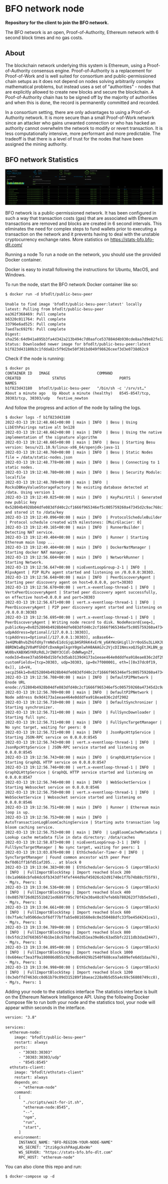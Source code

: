 # BFO network node
**Repository for the client to join the BFO network.**

The BFO network is an open, Proof-of-Authority, Ethereum network with 6 second block times and no gas costs. 


## About
The blockchain network underlying this system is Ethereum, using a Proof-of-Authority consensus engine. Proof-of-Authority is a replacement for Proof-of-Work and is well suited for consortium and public-permissioned chain setups as it does not depend on nodes solving arbitrarily complex mathematical problems, but instead uses a set of "authorities" - nodes that are explicitly allowed to create new blocks and secure the blockchain. A Poof-of-Authority chain has to be signed off by the majority of authorities and when this is done, the record is permanently committed and recorded.

In a consortium setting, there are only advantages to using a Proof-of-Authority network. It is more secure than a small Proof-of-Work network since an attacker who gains unwanted connection or who has hacked an authority cannot overwhelm the network to modify or revert transaction. It is less computationally intensive, more performant and more predictable. The tradeoff is that there is a level of trust for the nodes that have been assigned the mining authority.


## BFO network Statistics

![BFO network Statistics](bfo-network-statistics.png)

BFO network is a public-permissioned network. It has been configured in such a way that transaction costs (gas) that are associated with Ethereum transactions are removed and blocks are created in 6 second intervals. This eliminates the need for complex steps to fund wallets prior to executing a transaction on the network and it prevents having to deal with the unstable cryptocurrency exchange rates. More statistics on https://stats-bfo.bfo-dlt.com/

Running a node
To run a node on the network, you should use the provided Docker container.

Docker is easy to install following the instructions for Ubuntu, MacOS, and Windows.

To run the node, start the BFO network Docker container like so:

```
$ docker run -d bfodlt/public-besu-peer

Unable to find image 'bfodlt/public-besu-peer:latest' locally
latest: Pulling from bfodlt/public-besu-peer
ea362f368469: Pull complete
b6320c011764: Pull complete
33796e6ad525: Pull complete
7aed7ac692f6: Pull complete
Digest: sha256:64d941a895b3fa4d342a213b494c7d0aafce537884d4b930cde8aa7d9e82fe12
Status: Downloaded newer image for bfodlt/public-besu-peer:latest
b1f823d43180b3c1fdda82c5f9d2be50f301bd049f98626ceef3d3e0738d62c9
```


Check if the node is running:

```
$ docker ps
CONTAINER ID   IMAGE                     COMMAND                  CREATED              STATUS                        PORTS                                 NAMES
b1f823d43180   bfodlt/public-besu-peer   "/bin/sh -c '/srv/st…"   About a minute ago   Up About a minute (healthy)   8545-8547/tcp, 30303/tcp, 30303/udp   festive_newton
```

And follow the progress and action of the node by tailing the logs.

```
$ docker logs -f b1f823d43180
2022-03-13 19:12:48.661+00:00 | main | INFO  | Besu | Using LibEthPairings native alt bn128
2022-03-13 19:12:48.662+00:00 | main | INFO  | Besu | Using the native implementation of the signature algorithm
2022-03-13 19:12:48.665+00:00 | main | INFO  | Besu | Starting Besu version: besu/v21.10.9/linux-x86_64/openjdk-java-11
2022-03-13 19:12:48.760+00:00 | main | INFO  | Besu | Static Nodes file = /data/static-nodes.json
2022-03-13 19:12:48.778+00:00 | main | INFO  | Besu | Connecting to 1 static nodes.
2022-03-13 19:12:48.780+00:00 | main | INFO  | Besu | Security Module: localfile
2022-03-13 19:12:48.789+00:00 | main | INFO  | RocksDBKeyValueStorageFactory | No existing database detected at /data. Using version 1
2022-03-13 19:12:49.025+00:00 | main | INFO  | KeyPairUtil | Generated new public key 0x52804b4928b04dfe083dfd40c2cf1666f965346ef5c005759260a47345d2c9ac768c1df9af201c8673ad8222f90ca84fe1c588830a3242b2beaeb844d351f9b6 and stored it to /data/key
2022-03-13 19:12:49.096+00:00 | main | INFO  | ProtocolScheduleBuilder | Protocol schedule created with milestones: [MuirGlacier: 0]
2022-03-13 19:12:49.165+00:00 | main | INFO  | RunnerBuilder | Detecting NAT service.
2022-03-13 19:12:49.404+00:00 | main | INFO  | Runner | Starting Ethereum main loop ...
2022-03-13 19:12:49.404+00:00 | main | INFO  | DockerNatManager | Starting docker NAT manager.
2022-03-13 19:12:56.604+00:00 | main | INFO  | NetworkRunner | Starting Network.
2022-03-13 19:12:56.647+00:00 | nioEventLoopGroup-2-1 | INFO  | RlpxAgent | P2P RLPx agent started and listening on /0.0.0.0:30303.
2022-03-13 19:12:56.648+00:00 | main | INFO  | PeerDiscoveryAgent | Starting peer discovery agent on host=0.0.0.0, port=30303
2022-03-13 19:12:56.670+00:00 | vert.x-eventloop-thread-1 | INFO  | VertxPeerDiscoveryAgent | Started peer discovery agent successfully, on effective host=0.0.0.0 and port=30303
2022-03-13 19:12:56.671+00:00 | vert.x-eventloop-thread-1 | INFO  | PeerDiscoveryAgent | P2P peer discovery agent started and listening on /0.0.0.0:30303
2022-03-13 19:12:56.695+00:00 | vert.x-eventloop-thread-1 | INFO  | PeerDiscoveryAgent | Writing node record to disk. NodeRecord{seq=1, publicKey=0x0252804b4928b04dfe083dfd40c2cf1666f965346ef5c005759260a47345d2c9ac, udpAddress=Optional[/127.0.0.1:30303], tcpAddress=Optional[/127.0.0.1:30303], asBase64=-Je4QMoBhvbZhGfdXy7rmNdvE1dcGjqLbHSR9kK4xErN_y6AYWzGHigllJrr0oG5u3LLHXJUG8uRc7VjbHi-8BRDW1wBg2V0aMfGhDfcDxmAgmlkgnY0gmlwhH8AAAGJc2VjcDI1NmsxoQJSgEtJKLBN_gg9_UDCzxZm-WU0bvXABXWSYKRzRdLJrIN0Y3CCdl-DdWRwgnZf, nodeId=0xee37ab504bd15bfe3d5ab3139d4173a1eeae464e0dddfea918eae836c2df2902, customFields={tcp=30303, udp=30303, ip=0x7f000001, eth=[[0x37dc0f19, 0x]], id=V4, secp256k1=0x0252804b4928b04dfe083dfd40c2cf1666f965346ef5c005759260a47345d2c9ac}}
2022-03-13 19:12:56.708+00:00 | main | INFO  | DefaultP2PNetwork | Enode URL enode://52804b4928b04dfe083dfd40c2cf1666f965346ef5c005759260a47345d2c9ac768c1df9af201c8673ad8222f90ca84fe1c588830a3242b2beaeb844d351f9b6@127.0.0.1:30303
2022-03-13 19:12:56.709+00:00 | main | INFO  | DefaultP2PNetwork | Node address 0x9d4173a1eeae464e0dddfea918eae836c2df2902
2022-03-13 19:12:56.710+00:00 | main | INFO  | DefaultSynchronizer | Starting synchronizer.
2022-03-13 19:12:56.711+00:00 | main | INFO  | FullSyncDownloader | Starting full sync.
2022-03-13 19:12:56.711+00:00 | main | INFO  | FullSyncTargetManager | No sync target, waiting for peers: 0
2022-03-13 19:12:56.721+00:00 | main | INFO  | JsonRpcHttpService | Starting JSON-RPC service on 0.0.0.0:8545
2022-03-13 19:12:56.743+00:00 | vert.x-eventloop-thread-1 | INFO  | JsonRpcHttpService | JSON-RPC service started and listening on 0.0.0.0:8545
2022-03-13 19:12:56.743+00:00 | main | INFO  | GraphQLHttpService | Starting GraphQL HTTP service on 0.0.0.0:8547
2022-03-13 19:12:56.746+00:00 | vert.x-eventloop-thread-1 | INFO  | GraphQLHttpService | GraphQL HTTP service started and listening on 0.0.0.0:8547
2022-03-13 19:12:56.746+00:00 | main | INFO  | WebSocketService | Starting Websocket service on 0.0.0.0:8546
2022-03-13 19:12:56.750+00:00 | vert.x-eventloop-thread-1 | INFO  | WebSocketService | Websocket service started and listening on 0.0.0.0:8546
2022-03-13 19:12:56.751+00:00 | main | INFO  | Runner | Ethereum main loop is up.
2022-03-13 19:12:56.753+00:00 | main | INFO  | AutoTransactionLogBloomCachingService | Starting auto transaction log bloom caching service.
2022-03-13 19:12:56.753+00:00 | main | INFO  | LogBloomCacheMetadata | Lookup cache metadata file in data directory: /data/caches
2022-03-13 19:12:58.873+00:00 | nioEventLoopGroup-3-1 | INFO  | FullSyncTargetManager | No sync target, waiting for peers: 1
2022-03-13 19:13:03.876+00:00 | EthScheduler-Timer-0 | INFO  | SyncTargetManager | Found common ancestor with peer Peer 0xf0d61ff16fd51af205... at block 0
2022-03-13 19:13:04.383+00:00 | EthScheduler-Services-5 (importBlock) | INFO  | FullImportBlockStep | Import reached block 200 (0x1a9668cbfe84dc6fb343dff4fef444d9af45026c62d91740e1f7b74b88cf55f9), - Mg/s, Peers: 1
2022-03-13 19:13:04.536+00:00 | EthScheduler-Services-5 (importBlock) | INFO  | FullImportBlockStep | Import reached block 400 (0x08570726d02551b821ed686f795c78f42e30a48c87efeb6b7802623f7db5e5ed), - Mg/s, Peers: 1
2022-03-13 19:13:04.661+00:00 | EthScheduler-Services-5 (importBlock) | INFO  | FullImportBlockStep | Import reached block 600 (0x7fa4c7a9506decbf6df77bffab5e0816560e8c0e350488dfc33fbe45d4241ce1), - Mg/s, Peers: 1
2022-03-13 19:13:04.789+00:00 | EthScheduler-Services-5 (importBlock) | INFO  | FullImportBlockStep | Import reached block 800 (0x5fdc23d760365f4b1be18c67bbf0a62d51ea39e86c63ad5bfc2211db3dad2447), - Mg/s, Peers: 1
2022-03-13 19:13:04.895+00:00 | EthScheduler-Services-5 (importBlock) | INFO  | FullImportBlockStep | Import reached block 1000 (0x604ecf3ea3f9a180086d05bc929ed6d4929b2540f688cea7a609efe6dd1daa76), - Mg/s, Peers: 1
2022-03-13 19:13:04.998+00:00 | EthScheduler-Services-5 (importBlock) | INFO  | FullImportBlockStep | Import reached block 1200 (0x3ebffd7463dcc0d61b79c09d315289f10aeac228a9b5d55a4c69c56808749cc8), - Mg/s, Peers: 1
```

Adding your node to the statistics interface
The statistics interface is built on the Ethereum Network Intelligence API. Using the following Docker Compose file to run both your node and the statistics tool, your node will appear within seconds in the interface.

```
version: "3.8"

services:
  ethereum-node:
    image: "bfodlt/public-besu-peer"
    restart: always
    ports:
      - "30303:30303"
      - "30303:30303/udp"
      - "8545:8545"
  ethstats-client:
    image: "bfodlt/ethstats-client"
    restart: always
    depends_on:
      - "ethereum-node"
    command:
      [
        "./scripts/wait-for-it.sh",
        "ethereum-node:8545",
        "--",
        "npm",
        "run",
        "start",
      ]
    environment:
      INSTANCE_NAME: "BFO-REGION-YOUR-NODE-NAME"
      WS_SECRET: "2tzi6gckshPAagLAbxWo"
      WS_SERVER: "https://stats-bfo.bfo-dlt.com"
      RPC_HOST: "ethereum-node"
```

You can also clone this repo and run:

```
$ docker-compose up -d
```
